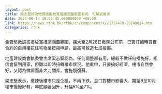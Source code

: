 ```yaml
---
layout: post
title: 梁志堅認為微調按揭放寬措施涵蓋範圍有用　可幫到用家
date: 2024-06-14 18:53:45.000000000 +08:00
link: https://news.rthk.hk/rthk/ch/component/k2/1757478-20240614.htm
categories: rthk
---
```


金管局微調按揭放寬措施涵蓋範圍，擴大至2月28日撤辣公布前，已簽訂臨時買賣合約的自用樓花住宅物業按揭申請，最高可敘造七成按揭。

地產建設商會執委會主席梁志堅認為，任何調整都有用，總較不做任何措施好，相信會幫到用家，但難以即時扭轉樓市狀況。他重申，只要搞好經濟，樓市自然會好，又認為微調而非大刀闊斧，會拖慢復蘇。

梁志堅表示，撤辣後樓市只是企穩，不再下跌，息口對樓市影響大，期望9至10月樓市慢慢好轉，年底顯著回升，升幅5%至7%。
